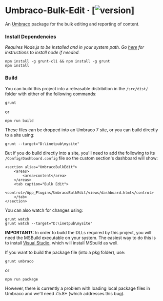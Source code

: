 # Umbraco-Bulk-Edit &middot; [![version](https://img.shields.io/badge/version-1.0.0-green.svg)]

An [Umbraco](https://umbraco.com/) package for the bulk editing and reporting of content.

### Install Dependencies

*Requires Node.js to be installed and in your system path. Go [here](https://docs.npmjs.com/getting-started/installing-node) for instructions to install node if needed.*

    npm install -g grunt-cli && npm install -g grunt
    npm install

### Build

You can build this project into a releasable distribition in the `/src/dist/` folder with either of the following commands:

    grunt

or

    npm run build

These files can be dropped into an Umbraco 7 site, or you can build directly to a site using:

    grunt --target="D:\inetpub\mysite"

But if you do build directly into a site, you'll need to add the following to its `/Config/Dashboard.config` file so the custom section's dashboard will show:

    <section alias="UmbracoBulkEdit">
        <areas>
            <area>content</area>
        </areas>
        <tab caption="Bulk Edit">
            <control>/App_Plugins/UmbracoBulkEdit/views/dashboard.html</control>
        </tab>  
    </section>

You can also watch for changes using:

    grunt watch
    grunt watch --target="D:\inetpub\mysite"

**IMPORTANT!:** In order to build the DLLs required by this project, you will need the MSBuild executable on your system. The easiest way to do this is to install [Visual Studio](https://www.visualstudio.com/), which will install MSbuild as well.

If you want to build the package file (into a pkg folder), use:

    grunt umbraco

or

    npm run package

However, there is currently a problem with loading local package files in Umbraco and we'll need 7.5.8+ (which addresses this bug).
